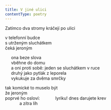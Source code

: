 ```yaml
---
title: V jiné ulici
contentType: poetry
---
```


<section>

Zatímco dva stromy kráčejí po ulici

</section>

<section>

v telefonní budce  
s utrženým sluchátkem  
čeká jeroným

</section>

<section>

     ona beze slova  
     vběhne do domu  
     a oni proti sobě:
     jeden se sluchátkem v ruce  
     druhý jako pytlák z leporela  
     vykukuje za dvěma smrčky

</section>

<section>

tak komické to muselo být  
že jeroným  
poprvé ho osloví:            
            lyriku! dnes darujete krev  
            a zítra líh

</section>
